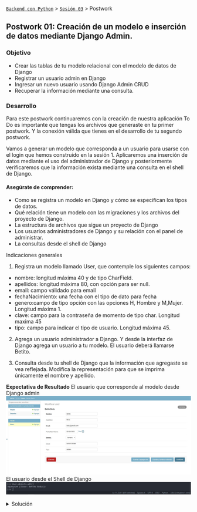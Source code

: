 [`Backend con Python`](../../Readme.md) > [`Sesión 03`](../Readme.md) > Postwork
## Postwork 01: Creación de un modelo e inserción de datos mediante Django Admin.

### Objetivo
- Crear las tablas de tu modelo relacional con el modelo de datos de Django
- Registrar un usuario admin en Django
- Ingresar un nuevo usuario usando Django Admin CRUD
- Recuperar la información mediante una consulta.

### Desarrollo

Para este postwork continuaremos con la creación de nuestra aplicación To Do es importante que tengas los archivos que generaste en tu primer postwork. Y la conexión válida que tienes en el desarrollo de tu segundo postwork.

Vamos a generar un modelo que corresponda a un usuario para usarse con el login que hemos construido en la sesión 1. Aplicaremos una inserción de datos mediante el uso del administrador de Django y posteriormente verificaremos que la información exista mediante una consulta en el shell de Django.

#### Asegúrate de comprender:
- Como se registra un modelo en Django y cómo se especifican los tipos de datos.
- Qué relación tiene un modelo con las migraciones y los archivos del proyecto de Django.
- La estructura de archivos que sigue un proyecto de Django
- Los usuarios administradores de Django y su  relación con el panel de administrar.
- La consultas desde el shell de Django

Indicaciones generales

1. Registra un modelo llamado User, que contemple los siguientes campos:
- nombre: longitud máxima 40 y de tipo CharField.
- apellidos: longitud máxima 80, con opción para ser null.
- email: campo válidado para email
- fechaNacimiento: una fecha con el tipo de dato para fecha
- genero:campo de tipo opción con las opciones  H, Hombre y M,Mujer. Longitud máxima 1.
- clave: campo para la contraseña de momento de tipo char. Longitud maxima 45
- tipo: campo para indicar el tipo de usuario. Longitud máxima 45.

2. Agrega un usuario administrador a Django. Y desde la interfaz de Django agrega un usuario a tu modelo. El usuario deberá llamarse Betito.

3. Consulta desde tu shell de Django que la información que agregaste se vea reflejada. Modifica la representación para que se imprima únicamente el nombre y apellido.

__Expectativa de Resultado__
El usuario que corresponde al modelo desde Django admin
![](postwork1.jpg)
El usuario desde el Shell de Django
![](postwork4.jpg)

<details>
<summary>
Solución</summary>
Para agregar un modelo debes de modificar el archivo __models.py__ y construir el siguiente modelo:

```python
class User(models.Model):
    """ Define la tabla User """
    nombre = models.CharField(max_length=40)
    apellidos = models.CharField(max_length=80, null=True, blank=True)
    email = models.EmailField()
    fechaNacimiento = models.DateField(null=True, blank=True)
    GENERO = [
        ("H", "Hombre"),
        ("M", "Mujer"),
    ]
    genero = models.CharField(max_length=1, choices=GENERO)
    clave = models.CharField(max_length=40, null=True, blank=True)
    tipo = models.CharField(max_length=45, null=True, blank=True)

    def __str__(self):
        """ Se define la representación en str para User """
        return "{} {}".format(self.nombre, self.apellidos)
```
Corre las migraciónes necesarias con:

```
python manage.py makemigrations
python manage.py migrate
```

Para agregar el administrador utiliza el siguiente comando:
```
python manage.py createsuperuser
```
Introduce la contraseña de tu preferencia cuando se solicite:

```console
Nombre de usuario (leave blank to use 'betito'):
Dirección de correo electrónico: betito@gmail.com
Password: ******
Password (again): *****
```
Ingresa a localhost/admin y verás los modelos que puedes editar desde el administrador gráfico de Django.

![](postwork2.jpg)

Sin, embargo el modelo no se encuentra disponible aún, para realizar esto es necesario que se realicen modificaciones a  el archivo admin.py registra el modelo que agregarás

```python
from django.contrib import admin
from .models import User
# Register your models here.

admin.site.register(User)
```

Usa la interfaz gráfica para agregar un nuevo registro.
![](postwork3.jpg)

Finalmente desde el shell de Django verifica que tu usuario se pueda recuperar.

![](postwork4.jpg)

</summary>
